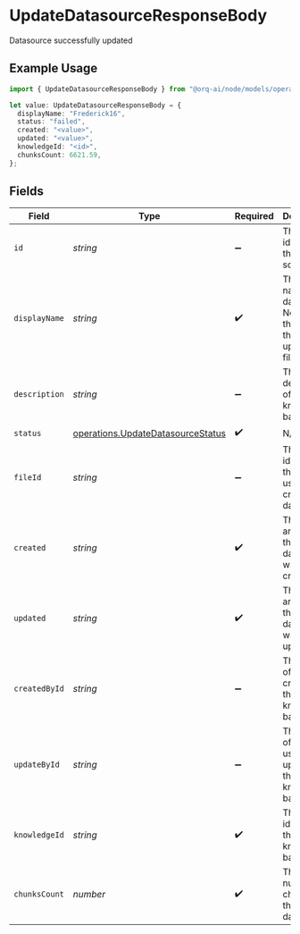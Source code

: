 # UpdateDatasourceResponseBody

Datasource successfully updated

## Example Usage

```typescript
import { UpdateDatasourceResponseBody } from "@orq-ai/node/models/operations";

let value: UpdateDatasourceResponseBody = {
  displayName: "Frederick16",
  status: "failed",
  created: "<value>",
  updated: "<value>",
  knowledgeId: "<id>",
  chunksCount: 6621.59,
};
```

## Fields

| Field                                                                                  | Type                                                                                   | Required                                                                               | Description                                                                            |
| -------------------------------------------------------------------------------------- | -------------------------------------------------------------------------------------- | -------------------------------------------------------------------------------------- | -------------------------------------------------------------------------------------- |
| `id`                                                                                   | *string*                                                                               | :heavy_minus_sign:                                                                     | The unique identifier of the data source                                               |
| `displayName`                                                                          | *string*                                                                               | :heavy_check_mark:                                                                     | The display name of the datasource. Normally the name of the uploaded file             |
| `description`                                                                          | *string*                                                                               | :heavy_minus_sign:                                                                     | The description of the knowledge base                                                  |
| `status`                                                                               | [operations.UpdateDatasourceStatus](../../models/operations/updatedatasourcestatus.md) | :heavy_check_mark:                                                                     | N/A                                                                                    |
| `fileId`                                                                               | *string*                                                                               | :heavy_minus_sign:                                                                     | The unique identifier of the file used to create the datasource.                       |
| `created`                                                                              | *string*                                                                               | :heavy_check_mark:                                                                     | The date and time the datasource was created                                           |
| `updated`                                                                              | *string*                                                                               | :heavy_check_mark:                                                                     | The date and time the datasource was updated                                           |
| `createdById`                                                                          | *string*                                                                               | :heavy_minus_sign:                                                                     | The user ID of the creator of the knowledge base                                       |
| `updateById`                                                                           | *string*                                                                               | :heavy_minus_sign:                                                                     | The user ID of the last user who updated the knowledge base                            |
| `knowledgeId`                                                                          | *string*                                                                               | :heavy_check_mark:                                                                     | The unique identifier of the knowledge base                                            |
| `chunksCount`                                                                          | *number*                                                                               | :heavy_check_mark:                                                                     | The number of chunks in the datasource                                                 |